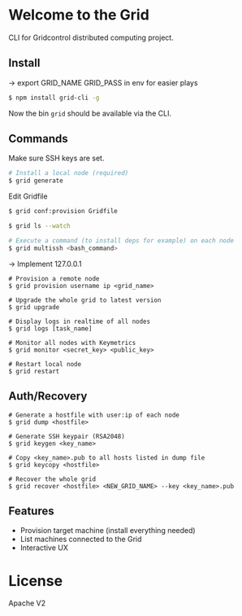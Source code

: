 
# Welcome to the Grid

CLI for Gridcontrol distributed computing project.

## Install

-> export GRID_NAME GRID_PASS in env for easier plays

```bash
$ npm install grid-cli -g
```

Now the bin `grid` should be available via the CLI.

## Commands

Make sure SSH keys are set.

```bash
# Install a local node (required)
$ grid generate
```

Edit Gridfile

```bash
$ grid conf:provision Gridfile

$ grid ls --watch

# Execute a command (to install deps for example) on each node
$ grid multissh <bash_command>
```

-> Implement 127.0.0.1




```
# Provision a remote node
$ grid provision username ip <grid_name>

# Upgrade the whole grid to latest version
$ grid upgrade

# Display logs in realtime of all nodes
$ grid logs [task_name]

# Monitor all nodes with Keymetrics
$ grid monitor <secret_key> <public_key>

# Restart local node
$ grid restart
```

## Auth/Recovery

```
# Generate a hostfile with user:ip of each node
$ grid dump <hostfile>

# Generate SSH keypair (RSA2048)
$ grid keygen <key_name>

# Copy <key_name>.pub to all hosts listed in dump file
$ grid keycopy <hostfile>

# Recover the whole grid
$ grid recover <hostfile> <NEW_GRID_NAME> --key <key_name>.pub
```

## Features

- Provision target machine (install everything needed)
- List machines connected to the Grid
- Interactive UX

# License

Apache V2
